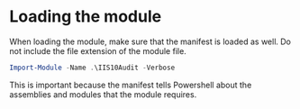 # Loading the module

When loading the module, make sure that the manifest is loaded as well. Do not include the file extension of the module file.

```Powershell
Import-Module -Name .\IIS10Audit -Verbose
```

This is important because the manifest tells Powershell about the assemblies and modules that the module requires.